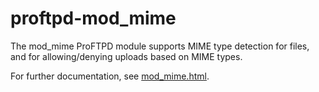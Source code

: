 proftpd-mod_mime
================

The mod_mime ProFTPD module supports MIME type detection for files, and for
allowing/denying uploads based on MIME types.

For further documentation, see [mod_mime.html](https://htmlpreview.github.io/?https://github.com/Castaglia/proftpd-mod_mime/blob/master/mod_mime.html).
